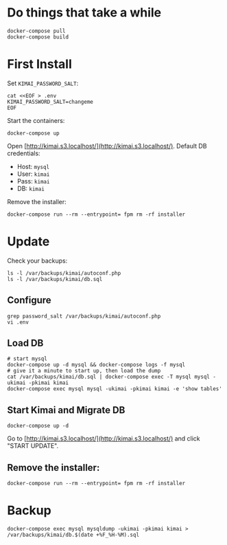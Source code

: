 # Do things that take a while
```
docker-compose pull
docker-compose build
```

# First Install
Set `KIMAI_PASSWORD_SALT`:
```
cat <<EOF > .env
KIMAI_PASSWORD_SALT=changeme
EOF
```
Start the containers:
```
docker-compose up
```

Open [http://kimai.s3.localhost/](http://kimai.s3.localhost/). Default DB credentials:

- Host: `mysql`
- User: `kimai`
- Pass: `kimai`
- DB: `kimai`

Remove the installer:
```
docker-compose run --rm --entrypoint= fpm rm -rf installer
```


# Update
Check your backups:
```
ls -l /var/backups/kimai/autoconf.php
ls -l /var/backups/kimai/db.sql
```

## Configure
```
grep password_salt /var/backups/kimai/autoconf.php
vi .env
```

## Load DB
```
# start mysql
docker-compose up -d mysql && docker-compose logs -f mysql
# give it a minute to start up, then load the dump
cat /var/backups/kimai/db.sql | docker-compose exec -T mysql mysql -ukimai -pkimai kimai
docker-compose exec mysql mysql -ukimai -pkimai kimai -e 'show tables'
```

## Start Kimai and Migrate DB
```
docker-compose up -d
```

Go to [http://kimai.s3.localhost/](http://kimai.s3.localhost/) and click "START
UPDATE".

## Remove the installer:
```
docker-compose run --rm --entrypoint= fpm rm -rf installer
```

# Backup
```
docker-compose exec mysql mysqldump -ukimai -pkimai kimai > /var/backups/kimai/db.$(date +%F_%H-%M).sql
```

